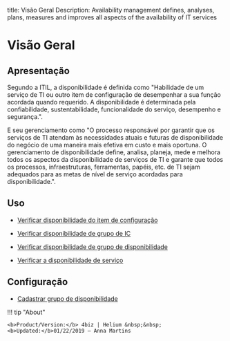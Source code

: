 title: Visão Geral
Description: Availability management defines, analyses, plans, measures and improves all aspects of the availability of IT services
# Visão Geral

Apresentação
----------------

Segundo a ITIL, a disponibilidade é definida como "Habilidade de um serviço de TI ou outro item de configuração de desempenhar a sua função acordada quando requerido. A disponibilidade é determinada pela confiabilidade, sustentabilidade, funcionalidade do serviço, desempenho e segurança.".

E seu gerenciamento como "O processo responsável por garantir que os serviços de TI atendam às necessidades atuais e futuras de disponibilidade do negócio de uma maneira mais efetiva em custo e mais oportuna. O gerenciamento de disponibilidade define, analisa, planeja, mede e melhora todos os aspectos da disponibilidade de serviços de TI e garante que todos os processos, infraestruturas, ferramentas, papéis, etc. de TI sejam adequados para as metas de nível de serviço acordadas para disponibilidade.".

Uso
-------

- [Verificar disponibilidade do item de configuração](/pt-br/4biz-helium/processes/availability/use/configuration-item-availability.html)

- [Verificar disponibilidade de grupo de IC](/pt-br/4biz-helium/processes/availability/use/CI-group-availability.html)

- [Verificar disponibilidade de grupo de disponibilidade](/pt-br/4biz-helium/processes/availability/use/availability-group.html)

- [Verificar a disponibilidade de serviço](/pt-br/4biz-helium/processes/availability/use/service-availability.html)

Configuração
-----------------

- [Cadastrar grupo de disponibilidade](/pt-br/4biz-helium/processes/availability/configuration/register-availability-group.html)

!!! tip "About"

    <b>Product/Version:</b> 4biz | Helium &nbsp;&nbsp;
    <b>Updated:</b>01/22/2019 – Anna Martins
